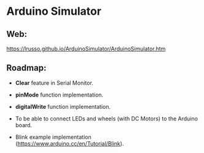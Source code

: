 # Arduino Simulator

## Web:

https://lrusso.github.io/ArduinoSimulator/ArduinoSimulator.htm

## Roadmap:

* **Clear** feature in Serial Monitor.

* **pinMode** function implementation.

* **digitalWrite** function implementation.

* To be able to connect LEDs and wheels (with DC Motors) to the Arduino board.

* Blink example implementation (https://www.arduino.cc/en/Tutorial/Blink).
